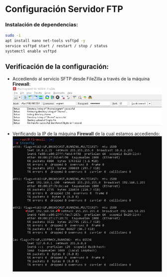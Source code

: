 # Configuración Servidor FTP

### Instalación de dependencias:
 
```bash
sudo -i
apt install nano net-tools vsftpd -y
service vsftpd start / restart / stop / status
systemctl enable vsftpd
```

## Verificación de la configuración:

- Accediendo al servicio SFTP desde FileZilla a través de la máquina **Firewall**:
![figura1](figura1.png)

- Verificando la IP de la máquina **Firewall** de la cual estamos accediendo:
![figura2](figura2.png)
